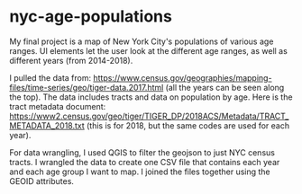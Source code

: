 # nyc-age-populations
My final project is a map of New York City's populations of various age ranges. UI elements let the user look at the different age ranges, as well as different years (from 2014-2018).

I pulled the data from: https://www.census.gov/geographies/mapping-files/time-series/geo/tiger-data.2017.html (all the years can be seen along the top). The data includes tracts and data on population by age. 
Here is the tract metadata document: https://www2.census.gov/geo/tiger/TIGER_DP/2018ACS/Metadata/TRACT_METADATA_2018.txt (this is for 2018, but the same codes are used for each year).

For data wrangling, I used QGIS to filter the geojson to just NYC census tracts. I wrangled the data to create one CSV file that contains each year and each age group I want to map. I joined the files together using the GEOID attributes.



